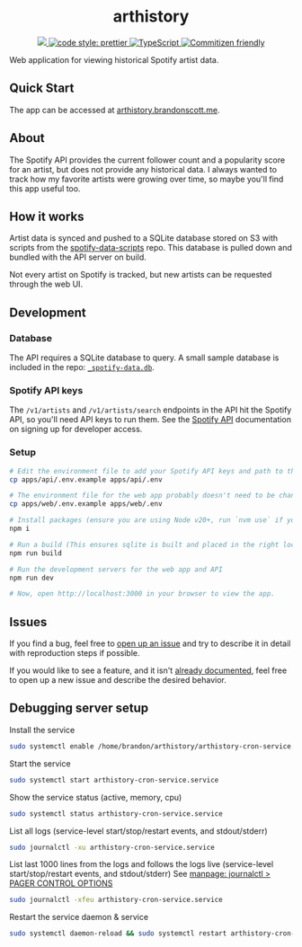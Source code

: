 <h1 align="center">arthistory</h1>

<p align="center">
   <a href="https://github.com/brandongregoryscott/arthistory/actions">
        <img src="https://github.com/brandongregoryscott/arthistory/actions/workflows/build.yml/badge.svg">
    </a>
    <a href="https://github.com/prettier/prettier">
        <img alt="code style: prettier" src="https://img.shields.io/badge/code_style-prettier-ff69b4.svg?style=flat-square"/>
    </a>
    <a href="http://www.typescriptlang.org/">
        <img alt="TypeScript" src="https://img.shields.io/badge/%3C%2F%3E-TypeScript-%230074c1.svg"/>
    </a>
    <a href="http://commitizen.github.io/cz-cli/">
        <img alt="Commitizen friendly" src="https://img.shields.io/badge/commitizen-friendly-brightgreen.svg"/>
    </a>
</p>

Web application for viewing historical Spotify artist data.

## Quick Start

The app can be accessed at [arthistory.brandonscott.me](https://arthistory.brandonscott.me).

## About

The Spotify API provides the current follower count and a popularity score for an artist, but does not provide any historical data. I always wanted to track how my favorite artists were growing over time, so maybe you'll find this app useful too.

## How it works

Artist data is synced and pushed to a SQLite database stored on S3 with scripts from the [spotify-data-scripts](https://github.com/brandongregoryscott/spotify-data-scripts) repo. This database is pulled down and bundled with the API server on build.

Not every artist on Spotify is tracked, but new artists can be requested through the web UI.

## Development

### Database

The API requires a SQLite database to query. A small sample database is included in the repo: [`_spotify-data.db`](./_spotify-data.db).

### Spotify API keys

The `/v1/artists` and `/v1/artists/search` endpoints in the API hit the Spotify API, so you'll need API keys to run them. See the [Spotify API](https://developer.spotify.com/documentation/web-api/tutorials/getting-started) documentation on signing up for developer access.

### Setup

```sh
# Edit the environment file to add your Spotify API keys and path to the SQLite database file
cp apps/api/.env.example apps/api/.env

# The environment file for the web app probably doesn't need to be changed.
cp apps/web/.env.example apps/web/.env

# Install packages (ensure you are using Node v20+, run `nvm use` if you have `nvm` installed.)
npm i

# Run a build (This ensures sqlite is built and placed in the right location in the monorepo)
npm run build

# Run the development servers for the web app and API
npm run dev

# Now, open http://localhost:3000 in your browser to view the app.
```

## Issues

If you find a bug, feel free to [open up an issue](https://github.com/brandongregoryscott/arthistory/issues/new) and try to describe it in detail with reproduction steps if possible.

If you would like to see a feature, and it isn't [already documented](https://github.com/brandongregoryscott/arthistory/issues?q=is%3Aissue+is%3Aopen+label%3Aenhancement), feel free to open up a new issue and describe the desired behavior.

## Debugging server setup

Install the service

```sh
sudo systemctl enable /home/brandon/arthistory/arthistory-cron-service.service
```

Start the service

```sh
sudo systemctl start arthistory-cron-service.service
```

Show the service status (active, memory, cpu)

```sh
sudo systemctl status arthistory-cron-service.service
```

List all logs (service-level start/stop/restart events, and stdout/stderr)

```sh
sudo journalctl -xu arthistory-cron-service.service
```

List last 1000 lines from the logs and follows the logs live (service-level start/stop/restart events, and stdout/stderr)
See [manpage: journalctl > PAGER CONTROL OPTIONS](https://www.man7.org/linux/man-pages/man1/journalctl.1.html#PAGER_CONTROL_OPTIONS)

```sh
sudo journalctl -xfeu arthistory-cron-service.service
```

Restart the service daemon & service

```sh
sudo systemctl daemon-reload && sudo systemctl restart arthistory-cron-service.service
```